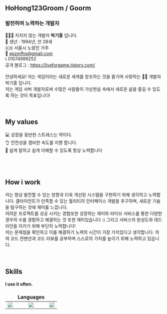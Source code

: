 ## HoHong123Groom / Goorm
### 발전하며 노력하는 개발자<br/>

👨🏻‍💻 지치지 않는 개발자 **박기홍** 입니다.<br/>
🎂 생년 : 1994년, 만 28세<br/>
🇰🇷 서울시 노량진 거주<br/>
📧 epzmfhs@gmail.com<br/>
📞 01074999252<br/>
공개 블로그 : https://liveforgame.tistory.com/<br/>
<br/>
안녕하세요! 저는 게임이라는 새로운 세계를 창조하는 것을 즐기며 사랑하는 🙋‍♂️ 개발자 박기홍 입니다.<br />
저는 게임 서버 개발자로써 수많은 사람들이 가상현실 속에서 새로운 삶을 즐길 수 있도록 하는 것이 목표입니다!
<br />
<br />
<br />
## My values
💻 성장을 동반한 스트레스는 약이다.<br />
👌 안전성을 겸비한 속도를 지향 합니다.<br />
🦻 쉽게 말하고 쉽게 이해할 수 있도록 항상 노력합니다<br />
<br />
<br />
<br />
## How i work
저는 항상 발전할 수 있는 방향과 더욱 개선된 시스템을 구현하기 위해 생각하고 노력합니다. 클라이언트가 만족할 수 있는 퀄리티의 인터페이스 개발을 추구하며, 새로운 기술을 탐구하는 것에 재미를 느낍니다.<br/>
어려운 프로젝트를 성공 시키는 경험또한 성장하는 재미와 라이브 서비스를 통한 다양한 경우의 수를 경험하고 해결하는 것 또한 재미있습니다 :) 그리고 서비스의 완성도와 데드라인을 지키기 위해 부단히 노력합니다!<br/>
저는 문제점을 확인하고 이를 해결하기 노력의 시간이 가장 가치있다고 생각합니다. 하여 코드 컨밴션과 코드 리뷰를 공부하며 스스로의 가치를 높이기 위해 노력하고 있습니다.
<br />
<br />
<br />
## Skills
#### I use it often.

  <style>
  td, th {
    border: none!important;
  }
  </style>

  |          |   Languages   |       |
  |----------|:-------------:|------:|
  | <img src="https://img.shields.io/badge/C++-FFFFFF?style=for-the-badge&logo=cplusplus&logoColor=blue"> |  <img src="https://img.shields.io/badge/C++-FFFFFF?style=for-the-badge&logo=csharp&logoColor=green">  | <img src="https://img.shields.io/badge/Java-FFFFFF?style=for-the-badge&logo=java&logoColor=green"> |
  
<br />
<br />
<br />